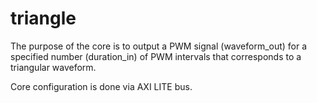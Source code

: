 # triangle

The purpose of the core is to output a PWM signal (waveform_out) for a specified number (duration_in) of PWM intervals that corresponds to a triangular waveform.

Core configuration is done via AXI LITE bus.


